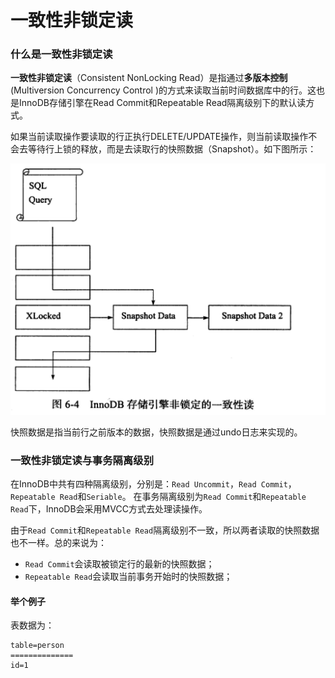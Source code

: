 # 一致性非锁定读

### 什么是一致性非锁定读

**一致性非锁定读**（Consistent NonLocking Read）是指通过**多版本控制**(Multiversion Concurrency Control )的方式来读取当前时间数据库中的行。这也是InnoDB存储引擎在Read Commit和Repeatable Read隔离级别下的默认读方式。

如果当前读取操作要读取的行正执行DELETE/UPDATE操作，则当前读取操作不会去等待行上锁的释放，而是去读取行的快照数据（Snapshot）。如下图所示：

![](images/innodb-mvcc.png)

快照数据是指当前行之前版本的数据，快照数据是通过undo日志来实现的。

### 一致性非锁定读与事务隔离级别

在InnoDB中共有四种隔离级别，分别是：`Read Uncommit`，`Read Commit`，`Repeatable Read`和`Seriable`。 在事务隔离级别为`Read Commit`和`Repeatable Read`下，InnoDB会采用MVCC方式去处理读操作。

由于`Read Commit`和`Repeatable Read`隔离级别不一致，所以两者读取的快照数据也不一样。总的来说为：

* `Read Commit`会读取被锁定行的最新的快照数据；
* `Repeatable Read`会读取当前事务开始时的快照数据；

 #### 举个例子
 
 表数据为：
 
 ```
 table=person
 ==============
 id=1
 ```
